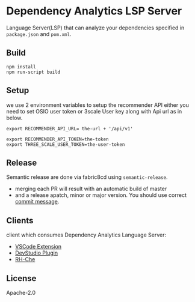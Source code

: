 # Dependency Analytics LSP Server

Language Server(LSP) that can analyze your dependencies specified in `package.json` and `pom.xml`.

## Build

```
npm install
npm run-script build
```
## Setup

we use 2 environment variables to setup the recommender API either you need to set OSIO user token or 3scale User key along with Api url as in below.

```
export RECOMMENDER_API_URL= the-url + '/api/v1'
```

```
export RECOMMENDER_API_TOKEN=the-token
export THREE_SCALE_USER_TOKEN=the-user-token
```

## Release

Semantic release are done via fabric8cd using `semantic-release`.
- merging each PR will result with an automatic build of master
- and a release apatch, minor or major version. You should use correct [commit message](https://github.com/semantic-release/semantic-release#commit-message-format).

## Clients

 client which consumes Dependency Analytics Language Server:
 - [VSCode Extension](https://github.com/fabric8-analytics/fabric8-analytics-vscode-extension)
 - [DevStudio Plugin](https://github.com/fabric8-analytics/fabric8-analytics-devstudio-plugin)
 - [RH-Che](https://github.com/redhat-developer/rh-che)

## License

Apache-2.0 

